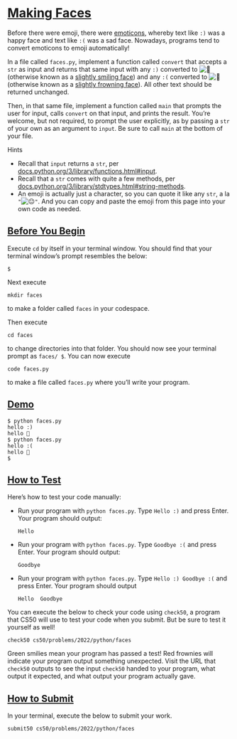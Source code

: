 # [Making Faces](#making-faces)

Before there were emoji, there were
[emoticons](https://en.wikipedia.org/wiki/List_of_emoticons), whereby
text like `:)` was a happy face and text like `:(` was a sad face.
Nowadays, programs tend to convert emoticons to emoji automatically!

In a file called `faces.py`, implement a function called `convert` that
accepts a `str` as input and returns that same input with any `:)`
converted to ![🙂](https://twemoji.maxcdn.com/v/14.0.2/72x72/1f642.png)
(otherwise known as a [slightly smiling
face](https://emojipedia.org/slightly-smiling-face/)) and any `:(`
converted to ![🙁](https://twemoji.maxcdn.com/v/14.0.2/72x72/1f641.png)
(otherwise known as a [slightly frowning
face](https://emojipedia.org/slightly-frowning-face/)). All other text
should be returned unchanged.

Then, in that same file, implement a function called `main` that prompts
the user for input, calls `convert` on that input, and prints the
result. You’re welcome, but not required, to prompt the user explicitly,
as by passing a `str` of your own as an argument to `input`. Be sure to
call `main` at the bottom of your file.

Hints

- Recall that `input` returns a `str`, per
  [docs.python.org/3/library/functions.html#input](https://docs.python.org/3/library/functions.html#input).
- Recall that a `str` comes with quite a few methods, per
  [docs.python.org/3/library/stdtypes.html#string-methods](https://docs.python.org/3/library/stdtypes.html#string-methods).
- An emoji is actually just a character, so you can quote it like any
  `str`, a la
  `"`![`😐`](https://twemoji.maxcdn.com/v/14.0.2/72x72/1f610.png)`"`.
  And you can copy and paste the emoji from this page into your own code
  as needed.

## [Before You Begin](#before-you-begin)

Execute `cd` by itself in your terminal window. You should find that
your terminal window’s prompt resembles the below:

``` highlight
$
```

Next execute

``` highlight
mkdir faces
```

to make a folder called `faces` in your codespace.

Then execute

``` highlight
cd faces
```

to change directories into that folder. You should now see your terminal
prompt as `faces/ $`. You can now execute

``` highlight
code faces.py
```

to make a file called `faces.py` where you’ll write your program.

## [Demo](#demo)

``` highlight
$ python faces.py
hello :)
hello 🙂
$ python faces.py
hello :(
hello 🙁
$
```

## [How to Test](#how-to-test)

Here’s how to test your code manually:

- Run your program with `python faces.py`. Type `Hello :)` and press
  Enter. Your program should output:

  ``` highlight
  Hello
  ```

- Run your program with `python faces.py`. Type `Goodbye :(` and press
  Enter. Your program should output:

  ``` highlight
  Goodbye
  ```

- Run your program with `python faces.py`. Type `Hello :) Goodbye :(`
  and press Enter. Your program should output

  ``` highlight
  Hello  Goodbye
  ```

You can execute the below to check your code using `check50`, a program
that CS50 will use to test your code when you submit. But be sure to
test it yourself as well!

``` highlight
check50 cs50/problems/2022/python/faces
```

Green smilies mean your program has passed a test! Red frownies will
indicate your program output something unexpected. Visit the URL that
`check50` outputs to see the input `check50` handed to your program,
what output it expected, and what output your program actually gave.

## [How to Submit](#how-to-submit)

In your terminal, execute the below to submit your work.

``` highlight
submit50 cs50/problems/2022/python/faces
```
